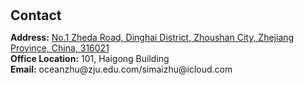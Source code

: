 <h1 id="contact"></h1>

<h2 style="margin: 30px 0px 10px;">Contact</h2>

<p><strong>Address:</strong> <a href="https://www.google.com/maps/place/%E6%B5%99%E6%B1%9F%E5%A4%A7%E5%AD%A6%E8%88%9F%E5%B1%B1%E6%A0%A1%E5%8C%BA/@29.99447,122.1650481,17z/data=!3m1!4b1!4m6!3m5!1s0x3452c52972e5f09f:0xb7c1d0a4152190e4!8m2!3d29.99447!4d122.167623!16s%2Fg%2F11cn69j3q0?entry=ttu">No.1 Zheda Road, Dinghai District, Zhoushan City, Zhejiang Province, China, 316021</a>
<br />
<strong>Office Location:</strong> 101, Haigong Building
<br />
<strong>Email:</strong> <email>oceanzhu@zju.edu.com/<email>simaizhu@icloud.com
<br />
<!-- <strong>Phone:</strong> </p> -->
<!-- <p style="text-align: left;"><iframe src="https://docs.google.com/forms/d/e/1FAIpQLSeFJTf6Nq_juYt4YNHpMSA5JOIDjsyAG3BjNEWdyAJfhfO11w/viewform?embedded=true&hl=en" width="640" scrolling="no" height="780" frameborder="0" marginheight="0" marginwidth="0">Loading…</iframe></p> -->
